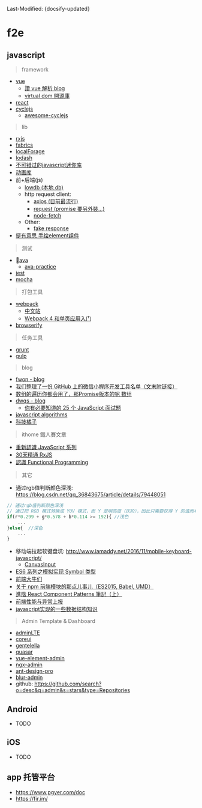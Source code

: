 Last-Modified: {docsify-updated}

# f2e

## javascript

> framework

- [vue](/f2e/js/framework/vue.md)
  - [讚 vue 解析 blog](http://jiongks.name/blog/vue-code-review/)
  - [virtual dom 開源庫](https://github.com/snabbdom/snabbdom)
- [react](/f2e/js/framework/react.md#react)
- [cyclejs](/f2e/js/framework/cyclejs.md#cyclejs)
  - [awesome-cyclejs](https://github.com/cyclejs-community/awesome-cyclejs)

> lib

- [rxjs](/f2e/js/framework/rxjs.md#rxjs)
- [fabrics](https://github.com/kangax/fabric.js)
- [localForage](https://github.com/localForage/localForage)
- [lodash](/f2e/js/lodash.md)
- [不可错过的javascript迷你库
](https://juejin.im/entry/5aa728fbf265da239147c59a?utm_source=gold_browser_extension)
- [动画库](https://github.com/greensock/GreenSock-JS)
- 前+后端(js)
  - [lowdb (本地 db)](https://github.com/typicode/lowdb)
  - http request client:
    - [axios (目前最流行)](https://github.com/axios/axios)
    - [request (promise 要另外裝...)](https://github.com/request/request)
    - [node-fetch](https://github.com/bitinn/node-fetch/)
  - Other:
    - [fake response](http://www.fakeresponse.com/)
- [挺有意思 手绘element组件](https://github.com/wiredjs/wired-elements)

> 测试

- [ava](https://github.com/avajs/ava)
  - [ava-practice](http://i5ting.github.io/ava-practice/)
- [jest](https://github.com/facebook/jest)
- [mocha](https://github.com/mochajs/mocha)

> 打包工具

- [webpack](https://webpack.js.org/)
  - [中文站](https://webpack.docschina.org/)
  - [Webpack 4 和单页应用入门](https://github.com/fenivana/webpack-and-spa-guide)
- [browserify](http://browserify.org/)

> 任务工具

- [grunt](https://gruntjs.com/)
- [gulp](https://gulpjs.com/)

> blog

- [fwon - blog](https://github.com/fwon/blog)
- [我们整理了一份 GitHub 上的微信小程序开发工具名单（文末附链接）](https://mp.weixin.qq.com/s/DxwkB7tZH4lzt3vUU_dunw)
- [数组的遍历你都会用了，那Promise版本的呢 数组](https://segmentfault.com/a/1190000014598785)
- [dwqs - blog](https://github.com/dwqs/blog/issues)
  - [你有必要知道的 25 个 JavaScript 面试题](https://github.com/dwqs/blog/issues/17)
- [javascript algorithms](https://github.com/trekhleb/javascript-algorithms)
- [科技橘子](https://blog.techbridge.cc/)

> ithome 鐵人賽文章

- [重新認識 JavaScript 系列](https://ithelp.ithome.com.tw/users/20065504/ironman/1259)
- [30天精通 RxJS](https://ithelp.ithome.com.tw/ironman/articles/1199)
- [認識 Functional Programming](https://ithelp.ithome.com.tw/articles/10191612)

> 其它

- 通过rgb值判断颜色深浅: https://blog.csdn.net/qq_36843675/article/details/79448051
  

```js
// 通过rgb值判断颜色深浅
// 通过把 RGB 模式转换成 YUV 模式，而 Y 是明亮度（灰阶），因此只需要获得 Y 的值而判断他是否足够亮就可以了：
if(r*0.299 + g*0.578 + b*0.114 >= 192){ //浅色
    ...
}else{  //深色
    ...
}
```

- 移动端拉起软键盘坑: http://www.iamaddy.net/2016/11/mobile-keyboard-javascript/
  - [CanvasInput](https://goldfirestudios.com/blog/108/CanvasInput-HTML5-Canvas-Text-Input)
- [ES6 系列之模拟实现 Symbol 类型](https://segmentfault.com/a/1190000015262174)
- [前端大牛们](https://news.cnblogs.com/n/500861/)
- [关于 npm 前端模块的那点儿事儿（ES2015, Babel, UMD）](http://dxy-biz-developer.github.io/2016/03/things-about-npm-front-end-modules/)
- [進階 React Component Patterns 筆記（上）](https://blog.techbridge.cc/2018/06/27/advanced-react-component-patterns-note/)
- [前端性能与异常上报](https://segmentfault.com/a/1190000015808043)
- [javascript实现的一些数据结构知识](https://github.com/captainwz/JSer-Algorithm)


> Admin Template & Dashboard

- [adminLTE](https://github.com/almasaeed2010/AdminLTE/releases)
- [coreui](https://github.com/coreui/coreui-free-bootstrap-admin-template)
- [gentelella](https://github.com/puikinsh/gentelella)
- [quasar](https://github.com/quasarframework/quasar)
- [vue-element-admin](https://github.com/PanJiaChen/vue-element-admin)
- [ngx-admin](https://github.com/akveo/ngx-admin)
- [ant-design-pro](https://github.com/ant-design/ant-design-pro)
- [blur-admin](https://github.com/akveo/blur-admin)
- github: https://github.com/search?o=desc&q=admin&s=stars&type=Repositories


## Android

- TODO

## iOS

- TODO


## app 托管平台

- https://www.pgyer.com/doc
- https://fir.im/